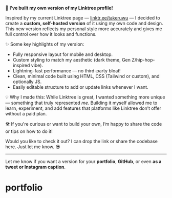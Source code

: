 🎉 **I’ve built my own version of my Linktree profile!**

Inspired by my current Linktree page — [linktr.ee/takeruwu](https://linktr.ee/takeruwu) — I decided to create a **custom, self-hosted version** of it using my own code and design. This new version reflects my personal style more accurately and gives me full control over how it looks and functions.

✨ Some key highlights of my version:

* Fully responsive layout for mobile and desktop.
* Custom styling to match my aesthetic (dark theme, Gen Z/hip-hop-inspired vibe).
* Lightning-fast performance — no third-party bloat!
* Clean, minimal code built using HTML, CSS (Tailwind or custom), and optionally JS.
* Easily editable structure to add or update links whenever I want.

💡 Why I made this:
While Linktree is great, I wanted something more unique — something that truly represented *me*. Building it myself allowed me to learn, experiment, and add features that platforms like Linktree don’t offer without a paid plan.

🛠️ If you're curious or want to build your own, I’m happy to share the code or tips on how to do it!

Would you like to check it out? I can drop the link or share the codebase here. Just let me know. 😎

---

Let me know if you want a version for your **portfolio**, **GitHub**, or even **as a tweet or Instagram caption**.
# portfolio
